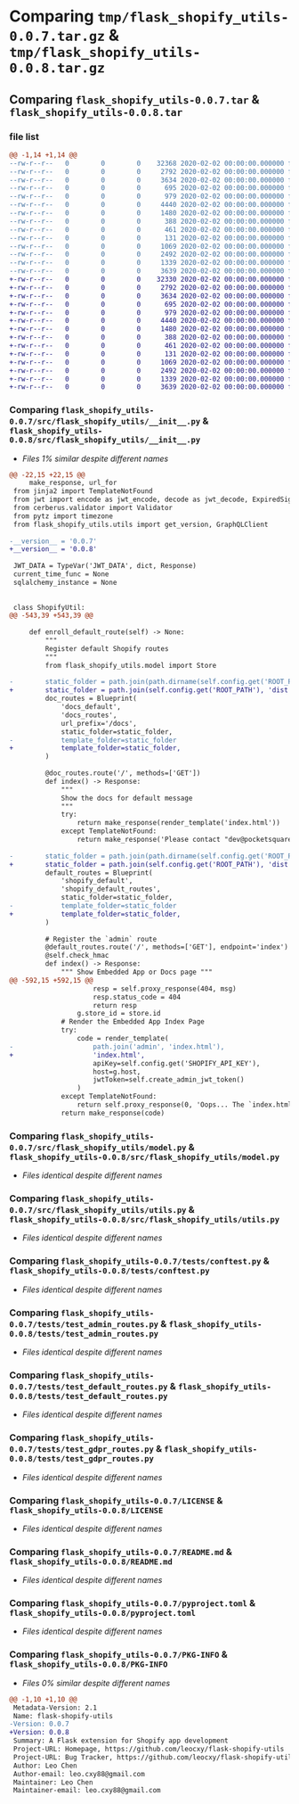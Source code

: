 # Comparing `tmp/flask_shopify_utils-0.0.7.tar.gz` & `tmp/flask_shopify_utils-0.0.8.tar.gz`

## Comparing `flask_shopify_utils-0.0.7.tar` & `flask_shopify_utils-0.0.8.tar`

### file list

```diff
@@ -1,14 +1,14 @@
--rw-r--r--   0        0        0    32368 2020-02-02 00:00:00.000000 flask_shopify_utils-0.0.7/src/flask_shopify_utils/__init__.py
--rw-r--r--   0        0        0     2792 2020-02-02 00:00:00.000000 flask_shopify_utils-0.0.7/src/flask_shopify_utils/model.py
--rw-r--r--   0        0        0     3634 2020-02-02 00:00:00.000000 flask_shopify_utils-0.0.7/src/flask_shopify_utils/utils.py
--rw-r--r--   0        0        0      695 2020-02-02 00:00:00.000000 flask_shopify_utils-0.0.7/tests/conftest.py
--rw-r--r--   0        0        0      979 2020-02-02 00:00:00.000000 flask_shopify_utils-0.0.7/tests/test_admin_routes.py
--rw-r--r--   0        0        0     4440 2020-02-02 00:00:00.000000 flask_shopify_utils-0.0.7/tests/test_default_routes.py
--rw-r--r--   0        0        0     1480 2020-02-02 00:00:00.000000 flask_shopify_utils-0.0.7/tests/test_gdpr_routes.py
--rw-r--r--   0        0        0      388 2020-02-02 00:00:00.000000 flask_shopify_utils-0.0.7/tests/test_graphql_cli.py
--rw-r--r--   0        0        0      461 2020-02-02 00:00:00.000000 flask_shopify_utils-0.0.7/tests/test_init.py
--rw-r--r--   0        0        0      131 2020-02-02 00:00:00.000000 flask_shopify_utils-0.0.7/.gitignore
--rw-r--r--   0        0        0     1069 2020-02-02 00:00:00.000000 flask_shopify_utils-0.0.7/LICENSE
--rw-r--r--   0        0        0     2492 2020-02-02 00:00:00.000000 flask_shopify_utils-0.0.7/README.md
--rw-r--r--   0        0        0     1339 2020-02-02 00:00:00.000000 flask_shopify_utils-0.0.7/pyproject.toml
--rw-r--r--   0        0        0     3639 2020-02-02 00:00:00.000000 flask_shopify_utils-0.0.7/PKG-INFO
+-rw-r--r--   0        0        0    32330 2020-02-02 00:00:00.000000 flask_shopify_utils-0.0.8/src/flask_shopify_utils/__init__.py
+-rw-r--r--   0        0        0     2792 2020-02-02 00:00:00.000000 flask_shopify_utils-0.0.8/src/flask_shopify_utils/model.py
+-rw-r--r--   0        0        0     3634 2020-02-02 00:00:00.000000 flask_shopify_utils-0.0.8/src/flask_shopify_utils/utils.py
+-rw-r--r--   0        0        0      695 2020-02-02 00:00:00.000000 flask_shopify_utils-0.0.8/tests/conftest.py
+-rw-r--r--   0        0        0      979 2020-02-02 00:00:00.000000 flask_shopify_utils-0.0.8/tests/test_admin_routes.py
+-rw-r--r--   0        0        0     4440 2020-02-02 00:00:00.000000 flask_shopify_utils-0.0.8/tests/test_default_routes.py
+-rw-r--r--   0        0        0     1480 2020-02-02 00:00:00.000000 flask_shopify_utils-0.0.8/tests/test_gdpr_routes.py
+-rw-r--r--   0        0        0      388 2020-02-02 00:00:00.000000 flask_shopify_utils-0.0.8/tests/test_graphql_cli.py
+-rw-r--r--   0        0        0      461 2020-02-02 00:00:00.000000 flask_shopify_utils-0.0.8/tests/test_init.py
+-rw-r--r--   0        0        0      131 2020-02-02 00:00:00.000000 flask_shopify_utils-0.0.8/.gitignore
+-rw-r--r--   0        0        0     1069 2020-02-02 00:00:00.000000 flask_shopify_utils-0.0.8/LICENSE
+-rw-r--r--   0        0        0     2492 2020-02-02 00:00:00.000000 flask_shopify_utils-0.0.8/README.md
+-rw-r--r--   0        0        0     1339 2020-02-02 00:00:00.000000 flask_shopify_utils-0.0.8/pyproject.toml
+-rw-r--r--   0        0        0     3639 2020-02-02 00:00:00.000000 flask_shopify_utils-0.0.8/PKG-INFO
```

### Comparing `flask_shopify_utils-0.0.7/src/flask_shopify_utils/__init__.py` & `flask_shopify_utils-0.0.8/src/flask_shopify_utils/__init__.py`

 * *Files 1% similar despite different names*

```diff
@@ -22,15 +22,15 @@
     make_response, url_for
 from jinja2 import TemplateNotFound
 from jwt import encode as jwt_encode, decode as jwt_decode, ExpiredSignatureError
 from cerberus.validator import Validator
 from pytz import timezone
 from flask_shopify_utils.utils import get_version, GraphQLClient
 
-__version__ = '0.0.7'
+__version__ = '0.0.8'
 
 JWT_DATA = TypeVar('JWT_DATA', dict, Response)
 current_time_func = None
 sqlalchemy_instance = None
 
 
 class ShopifyUtil:
@@ -543,39 +543,39 @@
 
     def enroll_default_route(self) -> None:
         """
         Register default Shopify routes
         """
         from flask_shopify_utils.model import Store
 
-        static_folder = path.join(path.dirname(self.config.get('ROOT_PATH')), 'dist', 'front')
+        static_folder = path.join(self.config.get('ROOT_PATH'), 'dist', 'docs')
         doc_routes = Blueprint(
             'docs_default',
             'docs_routes',
             url_prefix='/docs',
             static_folder=static_folder,
-            template_folder=static_folder
+            template_folder=static_folder,
         )
 
         @doc_routes.route('/', methods=['GET'])
         def index() -> Response:
             """
             Show the docs for default message
             """
             try:
                 return make_response(render_template('index.html'))
             except TemplateNotFound:
                 return make_response('Please contact "dev@pocketsquare.co.nz" for more information.')
 
-        static_folder = path.join(path.dirname(self.config.get('ROOT_PATH')), 'dist')
+        static_folder = path.join(self.config.get('ROOT_PATH'), 'dist', 'admin')
         default_routes = Blueprint(
             'shopify_default',
             'shopify_default_routes',
             static_folder=static_folder,
-            template_folder=static_folder
+            template_folder=static_folder,
         )
 
         # Register the `admin` route
         @default_routes.route('/', methods=['GET'], endpoint='index')
         @self.check_hmac
         def index() -> Response:
             """ Show Embedded App or Docs page """
@@ -592,15 +592,15 @@
                     resp = self.proxy_response(404, msg)
                     resp.status_code = 404
                     return resp
                 g.store_id = store.id
             # Render the Embedded App Index Page
             try:
                 code = render_template(
-                    path.join('admin', 'index.html'),
+                    'index.html',
                     apiKey=self.config.get('SHOPIFY_API_KEY'),
                     host=g.host,
                     jwtToken=self.create_admin_jwt_token()
                 )
             except TemplateNotFound:
                 return self.proxy_response(0, 'Oops... The `index.html` is gone!')
             return make_response(code)
```

### Comparing `flask_shopify_utils-0.0.7/src/flask_shopify_utils/model.py` & `flask_shopify_utils-0.0.8/src/flask_shopify_utils/model.py`

 * *Files identical despite different names*

### Comparing `flask_shopify_utils-0.0.7/src/flask_shopify_utils/utils.py` & `flask_shopify_utils-0.0.8/src/flask_shopify_utils/utils.py`

 * *Files identical despite different names*

### Comparing `flask_shopify_utils-0.0.7/tests/conftest.py` & `flask_shopify_utils-0.0.8/tests/conftest.py`

 * *Files identical despite different names*

### Comparing `flask_shopify_utils-0.0.7/tests/test_admin_routes.py` & `flask_shopify_utils-0.0.8/tests/test_admin_routes.py`

 * *Files identical despite different names*

### Comparing `flask_shopify_utils-0.0.7/tests/test_default_routes.py` & `flask_shopify_utils-0.0.8/tests/test_default_routes.py`

 * *Files identical despite different names*

### Comparing `flask_shopify_utils-0.0.7/tests/test_gdpr_routes.py` & `flask_shopify_utils-0.0.8/tests/test_gdpr_routes.py`

 * *Files identical despite different names*

### Comparing `flask_shopify_utils-0.0.7/LICENSE` & `flask_shopify_utils-0.0.8/LICENSE`

 * *Files identical despite different names*

### Comparing `flask_shopify_utils-0.0.7/README.md` & `flask_shopify_utils-0.0.8/README.md`

 * *Files identical despite different names*

### Comparing `flask_shopify_utils-0.0.7/pyproject.toml` & `flask_shopify_utils-0.0.8/pyproject.toml`

 * *Files identical despite different names*

### Comparing `flask_shopify_utils-0.0.7/PKG-INFO` & `flask_shopify_utils-0.0.8/PKG-INFO`

 * *Files 0% similar despite different names*

```diff
@@ -1,10 +1,10 @@
 Metadata-Version: 2.1
 Name: flask-shopify-utils
-Version: 0.0.7
+Version: 0.0.8
 Summary: A Flask extension for Shopify app development
 Project-URL: Homepage, https://github.com/leocxy/flask-shopify-utils
 Project-URL: Bug Tracker, https://github.com/leocxy/flask-shopify-utils/issues
 Author: Leo Chen
 Author-email: leo.cxy88@gmail.com
 Maintainer: Leo Chen
 Maintainer-email: leo.cxy88@gmail.com
```


